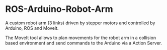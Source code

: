# ROS-Arduino-Robot-Arm

A custom robot arm (3 links) driven by stepper motors and controlled by Arduino, ROS and Moveit.

The MoveIt tool allows to plan movements for the robot arm in a collision based environment and send commands to the Arduino via a Action Server.


